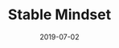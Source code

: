 ---
title: "Stable Mindset"
subtitle:
description: "迷你 4 輯"
icon: "library_music"
weight: 40000
date: 2019-07-02
images: ["/docs/m4-stable-mindset/stable-mindset.jpg"]
---